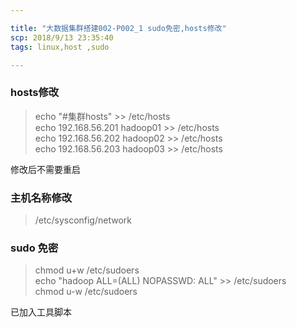 ```yaml
---

title: "大数据集群搭建002-P002_1 sudo免密,hosts修改"
scp: 2018/9/13 23:35:40
tags: linux,host ,sudo

---
```


### hosts修改
>echo "#集群hosts"  >> /etc/hosts  
echo 192.168.56.201 hadoop01 >> /etc/hosts  
echo 192.168.56.202 hadoop02 >> /etc/hosts  
echo 192.168.56.203 hadoop03 >> /etc/hosts  

修改后不需要重启  

### 主机名称修改
>/etc/sysconfig/network


### sudo 免密
>chmod u+w /etc/sudoers  
echo "hadoop ALL=(ALL)  NOPASSWD:  ALL" >> /etc/sudoers  
chmod u-w /etc/sudoers 

已加入工具脚本

